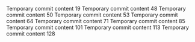 Temporary commit content 19
Temporary commit content 48
Temporary commit content 50
Temporary commit content 53
Temporary commit content 64
Temporary commit content 71
Temporary commit content 85
Temporary commit content 101
Temporary commit content 113
Temporary commit content 128
